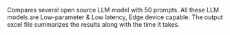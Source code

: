 Compares several open source LLM model with 50 prompts. All these LLM models are Low-parameter & Low latency, Edge device capable. 
The output excel file summarizes the results along with the time it takes. 
